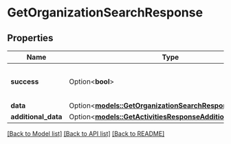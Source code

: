 # GetOrganizationSearchResponse

## Properties

Name | Type | Description | Notes
------------ | ------------- | ------------- | -------------
**success** | Option<**bool**> | If the response is successful or not | [optional]
**data** | Option<[**models::GetOrganizationSearchResponseAllOfData**](GetOrganizationSearchResponse_allOf_data.md)> |  | [optional]
**additional_data** | Option<[**models::GetActivitiesResponseAdditionalData**](GetActivitiesResponse_additional_data.md)> |  | [optional]

[[Back to Model list]](../README.md#documentation-for-models) [[Back to API list]](../README.md#documentation-for-api-endpoints) [[Back to README]](../README.md)


